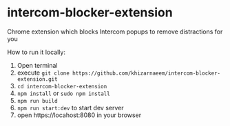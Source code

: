 # intercom-blocker-extension
Chrome extension which blocks Intercom popups to remove distractions for you

How to run it locally:

1. Open terminal
2. execute `git clone https://github.com/khizarnaeem/intercom-blocker-extension.git`
3. `cd intercom-blocker-extension`
4. `npm install` or `sudo npm install`
5. `npm run build`
6. `npm run start:dev` to start dev server
7. open https://locahost:8080 in your browser
